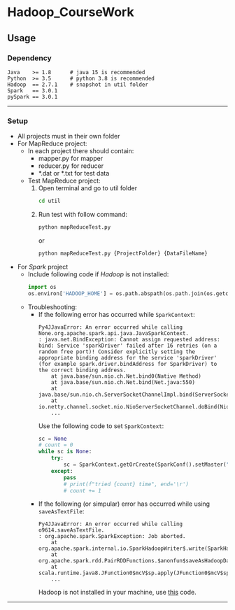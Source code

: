# Hadoop_CourseWork
 
## Usage 

### Dependency 
```
Java    >= 1.8      # java 15 is recommended 
Python  >= 3.5      # python 3.8 is recommended 
Hadoop  == 2.7.1    # snapshot in util folder 
Spark   == 3.0.1
pySpark == 3.0.1
``` 
---
### Setup
- All projects must in their own folder 
- For MapReduce project: 
    - In each project there should contain: 
        - mapper.py for mapper
        - reducer.py for reducer 
        - *.dat or *.txt for test data
    - Test MapReduce project: 
        1. Open terminal and go to util folder 
            ```bash
            cd util
            ```
        2. Run test with follow command: 
            ```bash
            python mapReduceTest.py
            ```
            or
            ```bash
            python mapReduceTest.py {ProjectFolder} {DataFileName}
            ```
- For *Spark* project
    - Include following code if *Hadoop* is not installed: <div id="fixhadoop"/>
        ```python
        import os 
        os.environ['HADOOP_HOME'] = os.path.abspath(os.path.join(os.getcwd(), os.pardir)).replace('\\', '/')+'/util/hadoop-2.7.1'
        ```
    - Troubleshooting: 
        - If the following error has occurred while `SparkContext`: 
            ```console
            Py4JJavaError: An error occurred while calling None.org.apache.spark.api.java.JavaSparkContext.
            : java.net.BindException: Cannot assign requested address: bind: Service 'sparkDriver' failed after 16 retries (on a random free port)! Consider explicitly setting the appropriate binding address for the service 'sparkDriver' (for example spark.driver.bindAddress for SparkDriver) to the correct binding address.
                at java.base/sun.nio.ch.Net.bind0(Native Method)
                at java.base/sun.nio.ch.Net.bind(Net.java:550)
                at java.base/sun.nio.ch.ServerSocketChannelImpl.bind(ServerSocketChannelImpl.java:249)
                at io.netty.channel.socket.nio.NioServerSocketChannel.doBind(NioServerSocketChannel.java:134)
                ...
            ```
            Use the following code to set `SparkContext`: 
            ```python
            sc = None 
            # count = 0
            while sc is None: 
                try: 
                    sc = SparkContext.getOrCreate(SparkConf().setMaster("local"))
                except: 
                    pass
                    # print(f"tried {count} time", end='\r')
                    # count += 1 
            ```
        - If the following (or simpular) error has occurred while using `saveAsTextFile`: 
            ```console
            Py4JJavaError: An error occurred while calling o9614.saveAsTextFile.
            : org.apache.spark.SparkException: Job aborted.
                at org.apache.spark.internal.io.SparkHadoopWriter$.write(SparkHadoopWriter.scala:100)
                at org.apache.spark.rdd.PairRDDFunctions.$anonfun$saveAsHadoopDataset$1(PairRDDFunctions.scala:1090)
                at scala.runtime.java8.JFunction0$mcV$sp.apply(JFunction0$mcV$sp.java:23)
                ...
            ```
            Hadoop is not installed in your machine, use [this](#fixhadoop) code. 

---